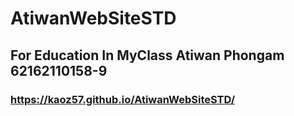 # AtiwanWebSiteSTD
## For Education In MyClass Atiwan Phongam 62162110158-9
### https://kaoz57.github.io/AtiwanWebSiteSTD/
